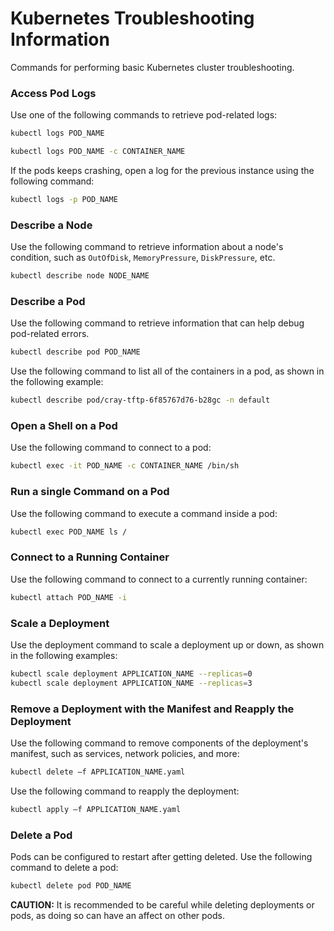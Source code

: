 # Kubernetes Troubleshooting Information

Commands for performing basic Kubernetes cluster troubleshooting.

### Access Pod Logs

Use one of the following commands to retrieve pod-related logs:

```bash
kubectl logs POD_NAME
```

```bash
kubectl logs POD_NAME -c CONTAINER_NAME
```

If the pods keeps crashing, open a log for the previous instance using the following command:

```bash
kubectl logs -p POD_NAME
```

### Describe a Node

Use the following command to retrieve information about a node's condition, such as `OutOfDisk`, `MemoryPressure`, `DiskPressure`, etc.

```bash
kubectl describe node NODE_NAME
```

### Describe a Pod

Use the following command to retrieve information that can help debug pod-related errors.

```bash
kubectl describe pod POD_NAME
```

Use the following command to list all of the containers in a pod, as shown in the following example:

```bash
kubectl describe pod/cray-tftp-6f85767d76-b28gc -n default
```

### Open a Shell on a Pod

Use the following command to connect to a pod:

```bash
kubectl exec -it POD_NAME -c CONTAINER_NAME /bin/sh
```

### Run a single Command on a Pod

Use the following command to execute a command inside a pod:

```bash
kubectl exec POD_NAME ls /
```

### Connect to a Running Container

Use the following command to connect to a currently running container:

```bash
kubectl attach POD_NAME -i
```

### Scale a Deployment

Use the deployment command to scale a deployment up or down, as shown in the following examples:

```bash
kubectl scale deployment APPLICATION_NAME --replicas=0
kubectl scale deployment APPLICATION_NAME --replicas=3
```

### Remove a Deployment with the Manifest and Reapply the Deployment

Use the following command to remove components of the deployment's manifest, such as services, network policies, and more:

```bash
kubectl delete –f APPLICATION_NAME.yaml
```

Use the following command to reapply the deployment:

```bash
kubectl apply –f APPLICATION_NAME.yaml
```

### Delete a Pod

Pods can be configured to restart after getting deleted. Use the following command to delete a pod:

```bash
kubectl delete pod POD_NAME
```

**CAUTION:** It is recommended to be careful while deleting deployments or pods, as doing so can have an affect on other pods.

